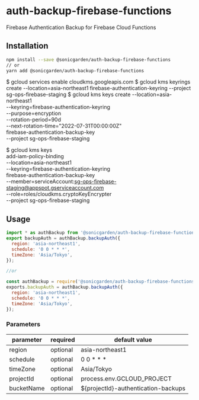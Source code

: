 # auth-backup-firebase-functions

Firebase Authentication Backup for Firebase Cloud Functions

## Installation

```sh
npm install --save @sonicgarden/auth-backup-firebase-functions
// or
yarn add @sonicgarden/auth-backup-firebase-functions
```

$ gcloud services enable cloudkms.googleapis.com
$ gcloud kms keyrings create --location=asia-northeast1 firebase-authentication-keyring --project sg-ops-firebase-staging
$ gcloud kms keys create --location=asia-northeast1 \
  --keyring=firebase-authentication-keyring \
  --purpose=encryption \
  --rotation-period=90d \
  --next-rotation-time="2022-07-31T00:00:00Z" \
  firebase-authentication-backup-key \
  --project sg-ops-firebase-staging



  $ gcloud kms keys \
  add-iam-policy-binding \
  --location=asia-northeast1 \
  --keyring=firebase-authentication-keyring \
  firebase-authentication-backup-key \
  --member=serviceAccount:sg-ops-firebase-staging@appspot.gserviceaccount.com \
  --role=roles/cloudkms.cryptoKeyEncrypter \
  --project sg-ops-firebase-staging

## Usage

```js
import * as authBackup from '@sonicgarden/auth-backup-firebase-functions';
export backupAuth = authBackup.backupAuth({
  region: 'asia-northeast1',
  schedule: '0 0 * * *',
  timeZone: 'Asia/Tokyo',
});

//or

const authBackup = require('@sonicgarden/auth-backup-firebase-functions');
exports.backupAuth = authBackup.backupAuth({
  region: 'asia-northeast1',
  schedule: '0 0 * * *',
  timeZone: 'Asia/Tokyo',
});
```

### Parameters

| parameter  | required | default value                       |
| ---------- | -------- | ------------------------------      |
| region     | optional | asia-northeast1                     |
| schedule   | optional | 0 0 \* \* \*                        |
| timeZone   | optional | Asia/Tokyo                          |
| projectId  | optional | process.env.GCLOUD_PROJECT          |
| bucketName | optional | ${projectId}-authentication-backups |
